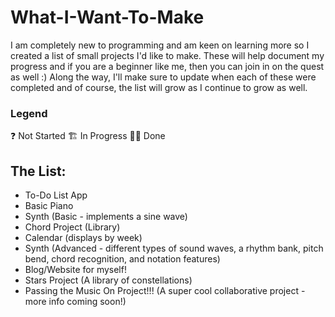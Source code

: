 # What-I-Want-To-Make

I am completely new to programming and am keen on learning more so I created a list of small projects I'd like to make. These will help document my progress and if you are a beginner like me, then you can join in on the quest as well :) Along the way, I'll make sure to update when each of these were completed and of course, the list will grow as I continue to grow as well.

### Legend
❓ Not Started 
🏗 In Progress
🙌🏽 Done

## The List:
* To-Do List App
* Basic Piano 
* Synth (Basic - implements a sine wave)
* Chord Project (Library)
* Calendar (displays by week)
* Synth (Advanced - different types of sound waves, a rhythm bank, pitch bend, chord recognition, and notation features)
* Blog/Website for myself!
* Stars Project (A library of constellations)
* Passing the Music On Project!!! (A super cool collaborative project - more info coming soon!)

